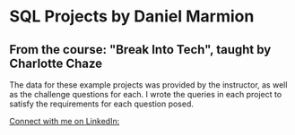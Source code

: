 # SQL Projects by Daniel Marmion
## From the course: "Break Into Tech", taught by Charlotte Chaze
The data for these example projects was provided by the instructor, as well as the challenge questions for each.
I wrote the queries in each project to satisfy the requirements for each question posed.

[Connect with me on LinkedIn:](https://www.linkedin.com/in/dnlmrmn/) 
